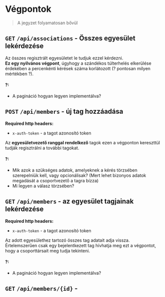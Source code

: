 # Végpontok

> A jegyzet folyamatosan bővül

## `GET` `/api/associations` - Összes egyesület lekérdezése

Az összes regisztrált egyesületet le tudjuk ezzel kérdezni.  
**Ez egy nyilvános végpont**, úgyhogy a szándékos túlterhelés elkerülése érdekében a percenkénti kérések száma korlátozott (? pontosan milyen mértékben ?).

#### ?:
- A pagináció hogyan legyen implementálva?

## `POST` `/api/members` - új tag hozzáadása

**Required http headers:**

- `x-auth-token` - a tagot azonosító token

Az **egyesületvezető ranggal rendelkező** tagok ezen a végponton kereszttül
tudják regisztrálni a további tagokat.

#### ?:

- Mik azok a szükséges adatok, amelyeknek a kérés törzsében szerepelniük kell, vagy opcionálisak? (Mert lehet bizonyos adatok megadását a csoportvezető a tagra bízza)
- Mi legyen a válasz törzsében?

## `GET` `/api/members` - az egyesület tagjainak lekérdezése

**Required http headers:**

- `x-auth-token` - a tagot azonosító token

Az adott egyesülethez tartozó összes tag adatait adja vissza.
Értelemszerűen csak egy bejelentkezett tag hívhatja meg ezt a végpontot,
hogy a csoporttársait meg tudja tekinteni.

#### ?:
- A pagináció hogyan legyen implementálva?

## `GET` `/api/members/{id}` -

